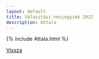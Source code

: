 ```yaml
---
layout: default
title: Választási névjegyzék 2022
description: Attala
---
```


{% include Attala.html %}

[Vissza](./)
